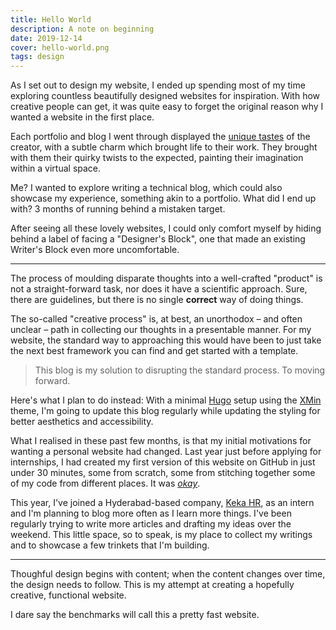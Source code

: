 ```yaml
---
title: Hello World
description: A note on beginning
date: 2019-12-14
cover: hello-world.png
tags: design
---
```


As I set out to design my website, I ended up spending most of my time exploring countless beautifully designed websites for inspiration. With how creative people can get, it was quite easy to forget the original reason why I wanted a website in the first place.

Each portfolio and blog I went through displayed the [unique tastes](https://whimsical.club/) of the creator, with a subtle charm which brought life to their work. They brought with them their quirky twists to the expected, painting their imagination within a virtual space.

Me? I wanted to explore writing a technical blog, which could also showcase my experience, something akin to a portfolio. What did I end up with? 3 months of running behind a mistaken target.

After seeing all these lovely websites, I could only comfort myself by hiding behind a label of facing a "Designer's Block", one that made an existing Writer's Block even more uncomfortable.

***

The process of moulding disparate thoughts into a well-crafted "product" is not a straight-forward task, nor does it have a scientific approach. Sure, there are guidelines, but there is no single **correct** way of doing things.

The so-called "creative process" is, at best, an unorthodox – and often unclear – path in collecting our thoughts in a presentable manner. For my website, the standard way to approaching this would have been to just take the next best framework you can find and get started with a template.

> This blog is my solution to disrupting the standard process. To moving forward.

Here's what I plan to do instead: With a minimal [Hugo](https://gohugo.io/) setup using the [XMin](https://github.com/yihui/hugo-xmin) theme, I'm going to update this blog regularly while updating the styling for better aesthetics and accessibility.

What I realised in these past few months, is that my initial motivations for wanting a personal website had changed. Last year just before applying for internships, I had created my first version of this website on GitHub in just under 30 minutes, some from scratch, some from stitching together some of my code from different places. It was [*okay*](https://2018.ajitpanigrahi.com).

This year, I've joined a Hyderabad-based company, [Keka HR](https://www.keka.com), as an intern and I'm planning to blog more often as I learn more things. I've been regularly trying to write more articles and drafting my ideas over the weekend. This little space, so to speak, is my place to collect my writings and to showcase a few trinkets that I'm building.

***

Thoughful design begins with content; when the content changes over time, the design needs to follow. This is my attempt at creating a hopefully creative, functional website.

I dare say the benchmarks will call this a pretty fast website.
